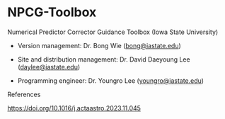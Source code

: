 # NPCG-Toolbox
Numerical Predictor Corrector Guidance Toolbox (Iowa State University)

- Version management: Dr. Bong Wie (bong@iastate.edu)

- Site and distribution management: Dr. David Daeyoung Lee (daylee@iastate.edu)

- Programming engineer: Dr. Youngro Lee (youngro@iastate.edu)


References

https://doi.org/10.1016/j.actaastro.2023.11.045
